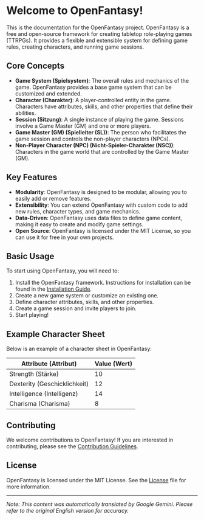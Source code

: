 # Welcome to OpenFantasy!

This is the documentation for the OpenFantasy project. OpenFantasy is a free and open-source framework for creating tabletop role-playing games (TTRPGs). It provides a flexible and extensible system for defining game rules, creating characters, and running game sessions.

## Core Concepts

*   **Game System (Spielsystem)**: The overall rules and mechanics of the game. OpenFantasy provides a base game system that can be customized and extended.
*   **Character (Charakter)**: A player-controlled entity in the game. Characters have attributes, skills, and other properties that define their abilities.
*   **Session (Sitzung)**: A single instance of playing the game. Sessions involve a Game Master (GM) and one or more players.
*   **Game Master (GM) (Spielleiter (SL))**: The person who facilitates the game session and controls the non-player characters (NPCs).
*   **Non-Player Character (NPC) (Nicht-Spieler-Charakter (NSC))**: Characters in the game world that are controlled by the Game Master (GM).

## Key Features

*   **Modularity**: OpenFantasy is designed to be modular, allowing you to easily add or remove features.
*   **Extensibility**: You can extend OpenFantasy with custom code to add new rules, character types, and game mechanics.
*   **Data-Driven**: OpenFantasy uses data files to define game content, making it easy to create and modify game settings.
*   **Open Source**: OpenFantasy is licensed under the MIT License, so you can use it for free in your own projects.

## Basic Usage

To start using OpenFantasy, you will need to:

1.  Install the OpenFantasy framework. Instructions for installation can be found in the [Installation Guide](installation.md).
2.  Create a new game system or customize an existing one.
3.  Define character attributes, skills, and other properties.
4.  Create a game session and invite players to join.
5.  Start playing!

## Example Character Sheet

Below is an example of a character sheet in OpenFantasy:

| Attribute (Attribut) | Value (Wert) |
| --------------------- | ------------ |
| Strength (Stärke)      | 10           |
| Dexterity (Geschicklichkeit)   | 12           |
| Intelligence (Intelligenz)   | 14           |
| Charisma (Charisma)      | 8            |

## Contributing

We welcome contributions to OpenFantasy! If you are interested in contributing, please see the [Contribution Guidelines](contributing.md).

## License

OpenFantasy is licensed under the MIT License. See the [License](license.md) file for more information.


---
_Note: This content was automatically translated by Google Gemini. Please refer to the original English version for accuracy._